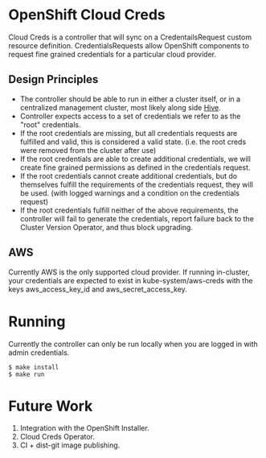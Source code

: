 # OpenShift Cloud Creds

Cloud Creds is a controller that will sync on a CredentailsRequest custom
resource definition. CredentialsRequests allow OpenShift components to
request fine grained credentials for a particular cloud provider. 

## Design Principles

  * The controller should be able to run in either a cluster itself, or in a centralized management cluster, most likely along side [Hive](https://github.com/openshift/hive).
  * Controller expects access to a set of credentials we refer to as the "root" credentials.
  * If the root credentials are missing, but all credentials requests are fulfilled and valid, this is considered a valid state. (i.e. the root creds were removed from the cluster after use)
  * If the root credentials are able to create additional credentials, we will create fine grained permissions as defined in the credentials request.
  * If the root credentials cannot create additional credentials, but do themselves fulfill the requirements of the credentials request, they will be used. (with logged warnings and a condition on the credentials request)
  * If the root credentials fulfill neither of the above requirements, the controller will fail to generate the credentials, report failure back to the Cluster Version Operator, and thus block upgrading.

## AWS

Currently AWS is the only supported cloud provider. If running in-cluster, your credentials are expected to exist in kube-system/aws-creds with the keys aws_access_key_id and aws_secret_access_key.

# Running

Currently the controller can only be run locally when you are logged in with admin credentials.

```
$ make install
$ make run
```

# Future Work

  1. Integration with the OpenShift Installer.
  1. Cloud Creds Operator.
  1. CI + dist-git image publishing.